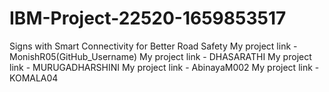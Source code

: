 # IBM-Project-22520-1659853517
Signs with Smart Connectivity for Better Road Safety
My project link - MonishR05(GitHub_Username)
My project link - DHASARATHI
My project link - MURUGADHARSHINI
My project link - AbinayaM002
My project link - KOMALA04
